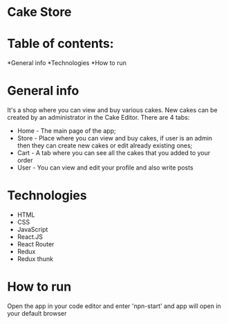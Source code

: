 # Cake Store

# Table of contents: 
*General info
*Technologies
*How to run

# General info
It's a shop where you can view and buy various cakes. New cakes can be created by an administrator in the Cake Editor. 
There are 4 tabs: 
* Home - The main page of the app;
* Store - Place where you can view and buy cakes, if user is an admin then they can create new cakes or edit already existing ones;
* Cart - A tab where you can see all the cakes that you added to your order
* User - You can view and edit your profile and also write posts


# Technologies
* HTML
* CSS
* JavaScript
* React.JS
* React Router
* Redux
* Redux thunk

# How to run
Open the app in your code editor and enter 'npn-start' and app will open in your default browser
